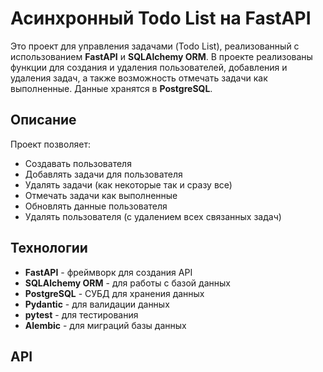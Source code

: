 # Асинхронный Todo List на FastAPI

Это проект для управления задачами (Todo List), реализованный с использованием **FastAPI** и **SQLAlchemy ORM**. В проекте реализованы функции для создания и удаления пользователей, добавления и удаления задач, а также возможность отмечать задачи как выполненные. Данные хранятся в **PostgreSQL**.

## Описание

Проект позволяет:

- Создавать пользователя
- Добавлять задачи для пользователя
- Удалять задачи (как некоторые так и сразу все)
- Отмечать задачи как выполненные
- Обновлять данные пользователя
- Удалять пользователя (с удалением всех связанных задач)

## Технологии

- **FastAPI** - фреймворк для создания API
- **SQLAlchemy ORM** - для работы с базой данных
- **PostgreSQL** - СУБД для хранения данных
- **Pydantic** - для валидации данных
- **pytest** - для тестирования
- **Alembic** - для миграций базы данных

## API
